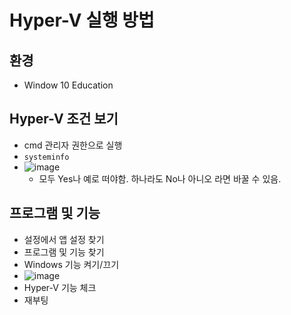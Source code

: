 # Hyper-V 실행 방법

## 환경
  - Window 10 Education

## Hyper-V 조건 보기
  - cmd 관리자 권한으로 실행
  - <code>systeminfo</code>
  - ![image](https://github.com/nsj5068/MCUBoard/assets/64456822/88a45656-e115-4204-be49-c235424ece98)
    - 모두 Yes나 예로 떠야함. 하나라도 No나 아니오 라면 바꿀 수 있음.

## 프로그램 및 기능
  - 설정에서 앱 설정 찾기
  - 프로그램 및 기능 찾기
  - Windows 기능 켜기/끄기
  - ![image](https://github.com/nsj5068/MCUBoard/assets/64456822/af410059-18c5-4075-ad1a-f879df487350)
  - Hyper-V 기능 체크
  - 재부팅

